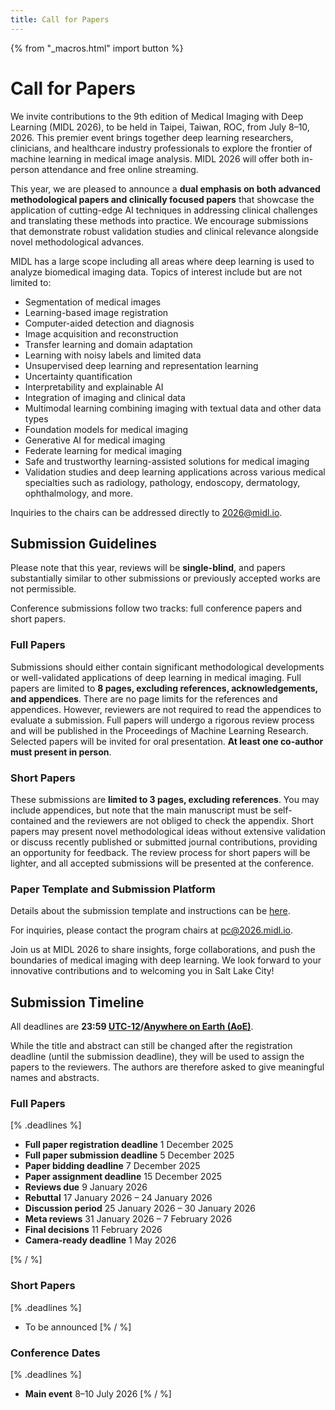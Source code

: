 ```yaml
---
title: Call for Papers
---
```


{% from "_macros.html" import button %}

# Call for Papers

We invite contributions to the 9th edition of Medical Imaging with Deep Learning (MIDL 2026), to be held in Taipei, Taiwan, ROC, from July 8–10, 2026. This premier event brings together deep learning researchers, clinicians, and healthcare industry professionals to explore the frontier of machine learning in medical image analysis. MIDL 2026 will offer both in-person attendance and free online streaming.

This year, we are pleased to announce a **dual emphasis on both advanced methodological papers and clinically focused papers** that showcase the application of cutting-edge AI techniques in addressing clinical challenges and translating these methods into practice. We encourage submissions that demonstrate robust validation studies and clinical relevance alongside novel methodological advances.

MIDL has a large scope including all areas where deep learning is used to analyze biomedical imaging data. Topics of interest include but are not limited to:    

* Segmentation of medical images
* Learning-based image registration
* Computer-aided detection and diagnosis
* Image acquisition and reconstruction
* Transfer learning and domain adaptation
* Learning with noisy labels and limited data
* Unsupervised deep learning and representation learning
* Uncertainty quantification
* Interpretability and explainable AI
* Integration of imaging and clinical data
* Multimodal learning combining imaging with textual data and other data types
* Foundation models for medical imaging
* Generative AI for medical imaging
* Federate learning for medical imaging
* Safe and trustworthy learning-assisted solutions for medical imaging
* Validation studies and deep learning applications across various medical specialties such as radiology, pathology, endoscopy, dermatology, ophthalmology, and more.

Inquiries to the chairs can be addressed directly to [2026@midl.io](mailto:2026@midl.io).

## Submission Guidelines

Please note that this year, reviews will be **single-blind**, and papers substantially similar to other submissions or previously accepted works are not permissible.

Conference submissions follow two tracks: full conference papers and short papers.

### Full Papers 

Submissions should either contain significant methodological developments or well-validated applications of deep learning in medical imaging. Full papers are limited to **8 pages, excluding references, acknowledgements, and appendices**. There are no page limits for the references and appendices. However, reviewers are not required to read the appendices to evaluate a submission. Full papers will undergo a rigorous review process and will be published in the Proceedings of Machine Learning Research. Selected papers will be invited for oral presentation. **At least one co-author must present in person**.

### Short Papers

These submissions are **limited to 3 pages, excluding references**. You may include appendices, but note that the main manuscript must be self-contained and the reviewers are not obliged to check the appendix. Short papers may present novel methodological ideas without extensive validation or discuss recently published or submitted journal contributions, providing an opportunity for feedback. The review process for short papers will be lighter, and all accepted submissions will be presented at the conference.

### Paper Template and Submission Platform 

Details about the submission template and instructions can be [here](https://github.com/MIDL-Conference/MIDLLatexTemplate). 

<!-- Submissions should be made through [OpenReview](https://openreview.net/group?id=MIDL.io/2026/Conference). -->

For inquiries, please contact the program chairs at [pc@2026.midl.io](mailto:pc@2026.midl.io).

Join us at MIDL 2026 to share insights, forge collaborations, and push the boundaries of medical imaging with deep learning. We look forward to your innovative contributions and to welcoming you in Salt Lake City!


## Submission Timeline

All deadlines are **23:59 [UTC-12](https://www.timeanddate.com/time/zones/aoe)/[Anywhere on Earth (AoE)](https://en.wikipedia.org/wiki/Anywhere_on_Earth)**.

<!-- **Note that visa invitation letters will be available upon request for registered attendees. If you require a visa invitation letter, please contact the organizers at [2025@midl.io](mailto:2025@midl.io) after completing your registration.**

**To process your request, please provide:**
- *Your full legal name (as it appears on your passport)*
- *Your home country address*
- *Your paper ID and title if you submitted a paper to MIDL 2025* -->


While the title and abstract can still be changed after the registration deadline (until the submission deadline), they will be used to assign the papers to the reviewers. The authors are therefore asked to give meaningful names and abstracts.

### Full Papers
[% .deadlines %]
* **Full paper registration deadline** 1 December 2025
* **Full paper submission deadline** 5 December 2025
* **Paper bidding deadline** 7 December 2025
* **Paper assignment deadline** 15 December 2025
* **Reviews due** 9 January 2026
* **Rebuttal** 17 January 2026 – 24 January 2026
* **Discussion period** 25 January 2026 – 30 January 2026
* **Meta reviews** 31 January 2026 – 7 February 2026
* **Final decisions** 11 February 2026
* **Camera-ready deadline** 1 May 2026
<!-- for stricking use <s. </s>-->
[% / %]
<!-- <p class="button">
  <a href="https://openreview.net/group?id=MIDL.io/2026/Conference" target="_blank">Full Paper OpenReview Platform</a>
</p> -->

### Short Papers
[% .deadlines %]
<!-- * **Short paper submission deadline** 11 April 2025
* **Final decisions** 1 May 2025
* **Camera-ready deadline** 1 June 2025 -->
* To be announced
[% / %]
<!-- <p class="button">
  <a href="https://openreview.net/group?id=MIDL.io/2026/Short_Papers" target="_blank">Short Paper OpenReview Platform</a>
</p> -->

### Conference Dates
[% .deadlines %]
* **Main event** 8–10 July 2026
[% / %]
